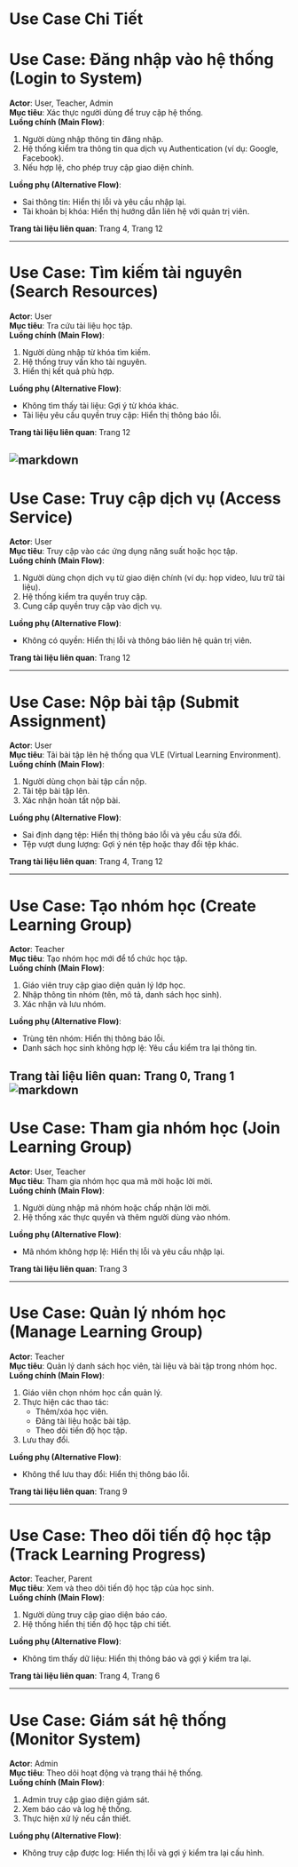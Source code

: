 # Use Case Chi Tiết

# Use Case: Đăng nhập vào hệ thống (Login to System)
**Actor**: User, Teacher, Admin  
**Mục tiêu**: Xác thực người dùng để truy cập hệ thống.  
**Luồng chính (Main Flow)**:
1. Người dùng nhập thông tin đăng nhập.
2. Hệ thống kiểm tra thông tin qua dịch vụ Authentication (ví dụ: Google, Facebook).
3. Nếu hợp lệ, cho phép truy cập giao diện chính.

**Luồng phụ (Alternative Flow)**:
- Sai thông tin: Hiển thị lỗi và yêu cầu nhập lại.
- Tài khoản bị khóa: Hiển thị hướng dẫn liên hệ với quản trị viên.

**Trang tài liệu liên quan**: Trang 4, Trang 12

---

# Use Case: Tìm kiếm tài nguyên (Search Resources)
**Actor**: User  
**Mục tiêu**: Tra cứu tài liệu học tập.  
**Luồng chính (Main Flow)**:
1. Người dùng nhập từ khóa tìm kiếm.
2. Hệ thống truy vấn kho tài nguyên.
3. Hiển thị kết quả phù hợp.

**Luồng phụ (Alternative Flow)**:
- Không tìm thấy tài liệu: Gợi ý từ khóa khác.
- Tài liệu yêu cầu quyền truy cập: Hiển thị thông báo lỗi.

**Trang tài liệu liên quan**: Trang 12

![markdown](https://www.planttext.com/plantuml/png/b5LFIzn07BtFf_XX3ruK5bUBNSAYgxkjYANKxGSO9qCo99c9auabH-cXXvuyIUb5MQHWAnJQInEAXvH-Z_a4_GeboQuxkvke9QUyUU_D-_q9-PlTRaKAInK7Fbg6Guzn8Au09V8B3aSw-mWsmux40OeynaCiSG17c7YE536tTuGl93mPR1IFmOZeSKmveTjIYhT3bn6FqoY2jIRAs6UzjzbhzmnIYALYX8MOgvwGDfLZubh_wU3PHWDnFjrkgx_PRnjaJ9IGCtw3zUrsgxL0MQXpiDlUN4EeF8Kt4PK8BSDEVadWzvdEpXYeFzzqDk8Ez0ePbiaAx0YkfF1NeCyLKmaoeiBI8SMIk1Fo4k08AkWLTYXOrkIaswtJZQrzAWtb50JB6h_Cor_JICIIK1WmRe_L4wo2mBAsmz1d12icE1nIUS88RVAPCG3Bgagj3rtmObz5HkGnSa-zVIc5X0CQHTYfRYkHWyYvHxHdqp87762E7HfGhahf19_2ZTMYOiYmsZMdqe6NhavlGb0w-mAUct_7eFAl0NXCfxS1CgXtGcCe7NYkinjslzhWhtRdHzE1uLG0AhzWm9quoQyvdEZiascDvgI6MM4ZumHET7h5PrmGzbLrXN9rUfLKXpxJsViO0S3KeZQRrEce278Adavl5Hp71T3aCGrMqwb6hsc_2g-wdirkLWTUC9szuqL5sOT7c4s4gztoEvytCAg1qCr_WgkpKOYe7r7OT_CVtAby6nfO5_XkeSi56J78Vvaxuhdv9Id5TyI6R4wZkemtDA8d-NKCHAUVOpYE4vsTSb35Jf1YlnT6NVFTT62_k3e09N6JnTwYxB-ctM3xG0zdnrMDv2Y_5E3hx9mrcJxKsqSPKMwZBShjuf_w3m00__y30000)
---

# Use Case: Truy cập dịch vụ (Access Service)
**Actor**: User  
**Mục tiêu**: Truy cập vào các ứng dụng năng suất hoặc học tập.  
**Luồng chính (Main Flow)**:
1. Người dùng chọn dịch vụ từ giao diện chính (ví dụ: họp video, lưu trữ tài liệu).
2. Hệ thống kiểm tra quyền truy cập.
3. Cung cấp quyền truy cập vào dịch vụ.

**Luồng phụ (Alternative Flow)**:
- Không có quyền: Hiển thị lỗi và thông báo liên hệ quản trị viên.

**Trang tài liệu liên quan**: Trang 12

---

# Use Case: Nộp bài tập (Submit Assignment)
**Actor**: User  
**Mục tiêu**: Tải bài tập lên hệ thống qua VLE (Virtual Learning Environment).  
**Luồng chính (Main Flow)**:
1. Người dùng chọn bài tập cần nộp.
2. Tải tệp bài tập lên.
3. Xác nhận hoàn tất nộp bài.

**Luồng phụ (Alternative Flow)**:
- Sai định dạng tệp: Hiển thị thông báo lỗi và yêu cầu sửa đổi.
- Tệp vượt dung lượng: Gợi ý nén tệp hoặc thay đổi tệp khác.

**Trang tài liệu liên quan**: Trang 4, Trang 12

---

# Use Case: Tạo nhóm học (Create Learning Group)
**Actor**: Teacher  
**Mục tiêu**: Tạo nhóm học mới để tổ chức học tập.  
**Luồng chính (Main Flow)**:
1. Giáo viên truy cập giao diện quản lý lớp học.
2. Nhập thông tin nhóm (tên, mô tả, danh sách học sinh).
3. Xác nhận và lưu nhóm.

**Luồng phụ (Alternative Flow)**:
- Trùng tên nhóm: Hiển thị thông báo lỗi.
- Danh sách học sinh không hợp lệ: Yêu cầu kiểm tra lại thông tin.

**Trang tài liệu liên quan**: Trang 0, Trang 1
![markdown](https://www.planttext.com/plantuml/png/Z5I_ZjCm7Dxz59-E1QIx5-XmEi5GAgfRQ2KOSucfBPnVYkCKTKGCDo06nC30qgZRIIUGk2aHki68z_0Jy0eeJaBJDbHT4Ylv_kJtVNR-bFSNgGcqoMB5Wj0a6XCUX89hngwIZA90Bp4T8KXnCkQ19acpeKwo-NHqWWTZEHFciSeu2nCoEb5uKjyLr_kKpRkMEjIS4-Daf5d2O_PPBVObLofvsuAVcopYP3oyMUy0MJC7piun7GqmqTaIeIjkvvZ9844aNNbDU9EvOarGzYT8s1yncuugHaCUuAbqvNk24QxyW5U9Zc5SaISr6CAL7yCzgqlXROozeHftYjZULSJrAQA015ARXw9c8vKa6jTDGWCygunZ61t0s5lowFKSofNNMyhzUYnG1fUkkCywu8u40z0jw-oypd-0IMUys9LV9HR-6hdo6rGLMkR9TLqx7pt-_Js34VQEPZ2oiUtngbBosDfdOLSmsXNhokjTAt1bywHQhqWWh9umhbA-FzMlJtODuyhFvBkH__7RQh9heLpvHUBX0SL7Z5FKpRGtzCFnDhjqgrW_jx0tSLTbOLTD_bwbtUcRXeOsfmE4eueHcwtIdzRaY0xwKtXTCm-6SKmVHwettUmSmHSs3q7LEIIVilgtsHYxu1HLlxk_0000__y30000)
---

# Use Case: Tham gia nhóm học (Join Learning Group)
**Actor**: User, Teacher  
**Mục tiêu**: Tham gia nhóm học qua mã mời hoặc lời mời.  
**Luồng chính (Main Flow)**:
1. Người dùng nhập mã nhóm hoặc chấp nhận lời mời.
2. Hệ thống xác thực quyền và thêm người dùng vào nhóm.

**Luồng phụ (Alternative Flow)**:
- Mã nhóm không hợp lệ: Hiển thị lỗi và yêu cầu nhập lại.

**Trang tài liệu liên quan**: Trang 3

---

# Use Case: Quản lý nhóm học (Manage Learning Group)
**Actor**: Teacher  
**Mục tiêu**: Quản lý danh sách học viên, tài liệu và bài tập trong nhóm học.  
**Luồng chính (Main Flow)**:
1. Giáo viên chọn nhóm học cần quản lý.
2. Thực hiện các thao tác:
   - Thêm/xóa học viên.
   - Đăng tài liệu hoặc bài tập.
   - Theo dõi tiến độ học tập.
3. Lưu thay đổi.

**Luồng phụ (Alternative Flow)**:
- Không thể lưu thay đổi: Hiển thị thông báo lỗi.

**Trang tài liệu liên quan**: Trang 9

---

# Use Case: Theo dõi tiến độ học tập (Track Learning Progress)
**Actor**: Teacher, Parent  
**Mục tiêu**: Xem và theo dõi tiến độ học tập của học sinh.  
**Luồng chính (Main Flow)**:
1. Người dùng truy cập giao diện báo cáo.
2. Hệ thống hiển thị tiến độ học tập chi tiết.

**Luồng phụ (Alternative Flow)**:
- Không tìm thấy dữ liệu: Hiển thị thông báo và gợi ý kiểm tra lại.

**Trang tài liệu liên quan**: Trang 4, Trang 6

---

# Use Case: Giám sát hệ thống (Monitor System)
**Actor**: Admin  
**Mục tiêu**: Theo dõi hoạt động và trạng thái hệ thống.  
**Luồng chính (Main Flow)**:
1. Admin truy cập giao diện giám sát.
2. Xem báo cáo và log hệ thống.
3. Thực hiện xử lý nếu cần thiết.

**Luồng phụ (Alternative Flow)**:
- Không truy cập được log: Hiển thị lỗi và gợi ý kiểm tra lại cấu hình.
